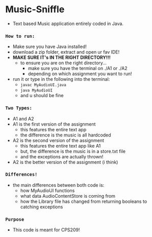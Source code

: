 # Music-Sniffle
- Text based Music application entirely coded in Java.

### ```How to run:``` ###
- Make sure you have Java installed!
- download a zip folder, extract and open ur fav IDE!
- **MAKE SURE IT's IN THE RIGHT DIRECTORY!!!**
  - to ensure you are on the right directory...
    - make sure you have the terminal on ./A1 or ./A2
    - depending on which assignment you want to run!
- run it or type in the following into the terminal:
  - ```javac MyAudioUI.java```
  - ```java MyAudioUI```
  - and u should be fine

### ```Two Types:``` ###
- A1 and A2
- A1 is the first version of the assignment
  - this features the entire text app
  - the difference is the music is all hardcoded
- A2 is the second version of the assignment
  - this features the entire text app like A1
  - but, the difference is the music is in a store.txt file
  - and the exceptions are actually thrown!
- A2 is the better version of the assignment (i think)

### ```Differences!``` ###
- the main differences between both code is:
  - how MyAudioUI functions 
  - what data AudioContentStore is coming from
  - how the Library file has changed from returning booleans to catching exceptions 

### ```Purpose``` ###
- This code is meant for CPS209!
